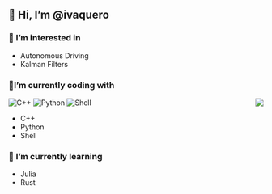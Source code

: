 ## 👋 Hi, I’m @ivaquero

### 👀 I’m interested in 

- Autonomous Driving
- Kalman Filters

### 🔭I’m currently coding with

<img align="right" src="https://github-readme-stats.vercel.app/api?username=ivaquero&show_icons=true&icon_color=805AD5&text_color=718096&bg_color=ffffff&hide_title=true" />

<p>
   <img alt="C++"
         src="https://img.shields.io/badge/-C++-red?style=flat&logo=Cplusplus&logoColor=white"/>
  <img alt="Python"
         src="https://img.shields.io/badge/-Python-blue?style=flat&logo=Python&logoColor=white"/>
   <img alt="Shell"
         src="https://img.shields.io/badge/-Shell-brightgreen?style=flat&logo=Shell&logoColor=white"/>
</p>

- C++
- Python
- Shell

### 🌱 I’m currently learning

- Julia
- Rust
